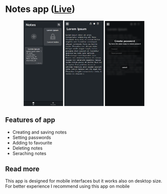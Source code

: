 # Notes app ([Live](https://notesappskkj.netlify.app/))

<p align="center">
    <img style="width: 25%; margin-left: auto;" src="https://github.com/szymekSKKJ/notes-app/blob/master/screen_1.png">
    <img style="width: 25%; margin-left: auto;" src="https://github.com/szymekSKKJ/notes-app/blob/master/screen_2.png">
    <img style="width: 25%; margin-left: auto;" src="https://github.com/szymekSKKJ/notes-app/blob/master/screen_3.png">
</p>

## Features of app
- Creating and saving notes
- Setting passwords
- Adding to favourite
- Deleting notes
- Seraching notes

## Read more
This app is designed for mobile interfaces but it works also on desktop size. For better experience I recommend using this app on mobile
